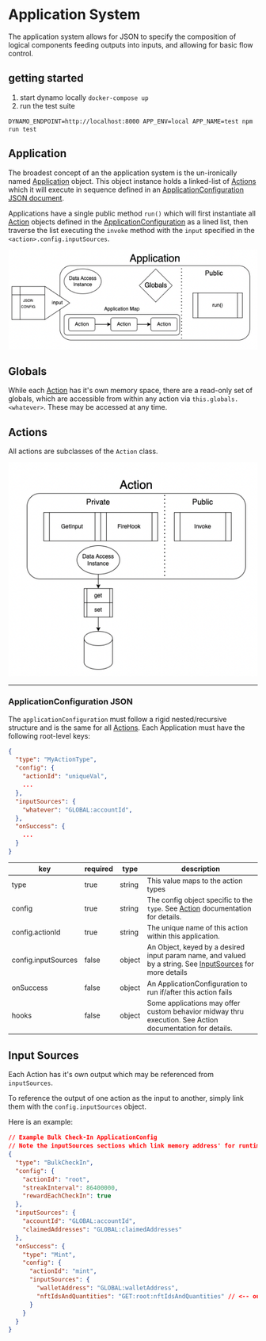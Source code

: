 # Application System

The application system allows for JSON to specify the composition of logical
components feeding outputs into inputs, and allowing for basic flow control.


## getting started

1. start dynamo locally `docker-compose up`
2. run the test suite 
``` 
DYNAMO_ENDPOINT=http://localhost:8000 APP_ENV=local APP_NAME=test npm run test
```

## <a name="Application"></a> Application

The broadest concept of an the application system is the un-ironically named
[Application](#Application) object. This object instance holds a linked-list of [Actions](#Action) which it will execute in sequence defined in an [ApplicationConfiguration JSON document](#ApplicationConfiguration).

Applications have a single public method `run()` which will first instantiate all [Action](#Action) objects defined in the [ApplicationConfiguration](#ApplicationConfiguration) as a lined list, then traverse the list executing the `invoke` method with the `input` specified in the `<action>.config.inputSources`.

<center><img src="./assets/application-anatomy.png"></center>

## <a name="globals"></a> Globals

While each [Action](#action) has it's own memory space, there are a read-only set of globals, which are accessible from within any action via `this.globals.<whatever>`. These may be accessed at any time.

## <a name="action"></a> Actions

All actions are subclasses of the `Action` class.


<center><img src="./assets/action-anatomy.png"></center>

---


### <a name="ApplicationConfiguration"></a> ApplicationConfiguration JSON

The `applicationConfiguration` must follow a rigid nested/recursive structure and is the same for all [Actions](#action).
Each Application must have the following root-level keys:

```json
{
  "type": "MyActionType",
  "config": {
    "actionId": "uniqueVal",
    ...
  },
  "inputSources": {
    "whatever": "GLOBAL:accountId",
  },
  "onSuccess": {
    ...
  }
}

```

| key                 | required | type   | description                                                                                                                 |
| ------------------- | -------- | ------ | --------------------------------------------------------------------------------------------------------------------------- |
| type                | true     | string | This value maps to the action types |
| config              | true     | string | The config object specific to the `type`. See [Action](#action) documentation for details.                                  |
| config.actionId     | true     | string | The unique name of this action within this application.                                                                     |
| config.inputSources | false    | object | An Object, keyed by a desired input param name, and valued by a string. See [InputSources](#input-sources) for more details |
| onSuccess           | false    | object | An ApplicationConfiguration to run if/after this action fails                                                               |
| hooks               | false    | object | Some applications may offer custom behavior midway thru execution. See Action documentation for details.                    |

## Input Sources

Each Action has it's own output which may be referenced from `inputSources`.

To reference the output of one action as the input to another, simply link them with the `config.inputSources` object.

Here is an example:

```json
// Example Bulk Check-In ApplicationConfig
// Note the inputSources sections which link memory address' for runtime hydration.
{
  "type": "BulkCheckIn",
  "config": {
    "actionId": "root",
    "streakInterval": 86400000,
    "rewardEachCheckIn": true
  },
  "inputSources": {
    "accountId": "GLOBAL:accountId",
    "claimedAddresses": "GLOBAL:claimedAddresses"
  },
  "onSuccess": {
    "type": "Mint",
    "config": {
      "actionId": "mint",
      "inputSources": {
        "walletAddress": "GLOBAL:walletAddress",
        "nftIdsAndQuantities": "GET:root:nftIdsAndQuantities" // <-- output of root, as input to mint
      }
    }
  }
}
```
